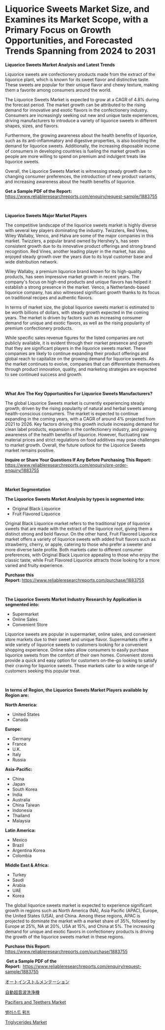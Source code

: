 <p><h1>Liquorice Sweets Market Size, and Examines its Market Scope, with a Primary Focus on Growth Opportunities, and Forecasted Trends Spanning from 2024 to 2031</h1></p><p><strong>Liquorice Sweets Market Analysis and Latest Trends</strong></p>
<p><p>Liquorice sweets are confectionery products made from the extract of the liquorice plant, which is known for its sweet flavor and distinctive taste. These sweets are popular for their unique flavor and chewy texture, making them a favorite among consumers around the world.</p><p>The Liquorice Sweets Market is expected to grow at a CAGR of 4.8% during the forecast period. The market growth can be attributed to the rising demand for innovative and exotic flavors in the confectionery industry. Consumers are increasingly seeking out new and unique taste experiences, driving manufacturers to introduce a variety of liquorice sweets in different shapes, sizes, and flavors.</p><p>Furthermore, the growing awareness about the health benefits of liquorice, such as its anti-inflammatory and digestive properties, is also boosting the demand for liquorice sweets. Additionally, the increasing disposable income of consumers in developing countries is fueling the market growth as people are more willing to spend on premium and indulgent treats like liquorice sweets.</p><p>Overall, the Liquorice Sweets Market is witnessing steady growth due to changing consumer preferences, the introduction of new product variants, and increasing awareness about the health benefits of liquorice.</p></p>
<p><strong>Get a Sample PDF of the Report:&nbsp;</strong> <a href="https://www.reliableresearchreports.com/enquiry/request-sample/1883755">https://www.reliableresearchreports.com/enquiry/request-sample/1883755</a></p>
<p>&nbsp;</p>
<p><strong>Liquorice Sweets Major Market Players</strong></p>
<p><p>The competitive landscape of the liquorice sweets market is highly diverse with several key players dominating the industry. Twizzlers, Red Vines, Wiley Wallaby, Venco, and Halva are some of the major companies in this market. Twizzlers, a popular brand owned by Hershey's, has seen consistent growth due to its innovative product offerings and strong brand recognition. Red Vines, another leading player in the market, has also enjoyed steady growth over the years due to its loyal customer base and wide distribution network.</p><p>Wiley Wallaby, a premium liquorice brand known for its high-quality products, has seen impressive market growth in recent years. The company's focus on high-end products and unique flavors has helped it establish a strong presence in the market. Venco, a Netherlands-based liquorice company, has also witnessed significant growth thanks to its focus on traditional recipes and authentic flavors.</p><p>In terms of market size, the global liquorice sweets market is estimated to be worth billions of dollars, with steady growth expected in the coming years. The market is driven by factors such as increasing consumer demand for unique and exotic flavors, as well as the rising popularity of premium confectionery products.</p><p>While specific sales revenue figures for the listed companies are not publicly available, it is evident through their market presence and growth that they are significant players in the liquorice sweets market. These companies are likely to continue expanding their product offerings and global reach to capitalize on the growing demand for liquorice sweets. As the market continues to evolve, companies that can differentiate themselves through product innovation, quality, and marketing strategies are expected to see continued success and growth.</p></p>
<p>&nbsp;</p>
<p><strong>What Are The Key Opportunities For Liquorice Sweets Manufacturers?</strong></p>
<p><p>The global Liquorice Sweets market is currently experiencing steady growth, driven by the rising popularity of natural and herbal sweets among health-conscious consumers. The market is expected to continue expanding in the coming years, with a CAGR of around 4% projected from 2021 to 2026. Key factors driving this growth include increasing demand for clean label products, expansion in the confectionery industry, and growing awareness of the health benefits of liquorice. However, fluctuating raw material prices and strict regulations on food additives may pose challenges to market growth. Overall, the future outlook for the Liquorice Sweets market remains positive.</p></p>
<p><strong>Inquire or Share Your Questions If Any Before Purchasing This Report:</strong> <a href="https://www.reliableresearchreports.com/enquiry/pre-order-enquiry/1883755">https://www.reliableresearchreports.com/enquiry/pre-order-enquiry/1883755</a></p>
<p>&nbsp;</p>
<p><strong>Market Segmentation</strong></p>
<p><strong>The Liquorice Sweets Market Analysis by types is segmented into:</strong></p>
<p><ul><li>Original Black Liquorice</li><li>Fruit Flavored Liquorice</li></ul></p>
<p><p>Original Black Liquorice market refers to the traditional type of liquorice sweets that are made with the extract of the liquorice root, giving them a distinct strong and bold flavour. On the other hand, Fruit Flavored Liquorice market offers a variety of liquorice sweets with added fruit flavors such as strawberry, cherry, or apple, catering to those who prefer a sweeter and more diverse taste profile. Both markets cater to different consumer preferences, with Original Black Liquorice appealing to those who enjoy the classic taste, while Fruit Flavored Liquorice attracts those looking for a more varied and fruity experience.</p></p>
<p><strong>Purchase this Report:&nbsp;</strong><a href="https://www.reliableresearchreports.com/purchase/1883755">https://www.reliableresearchreports.com/purchase/1883755</a></p>
<p>&nbsp;</p>
<p><strong>The Liquorice Sweets Market Industry Research by Application is segmented into:</strong></p>
<p><ul><li>Supermarket</li><li>Online Sales</li><li>Convenient Store</li></ul></p>
<p><p>Liquorice sweets are popular in supermarket, online sales, and convenient store markets due to their sweet and unique flavor. Supermarkets offer a wide variety of liquorice sweets to customers looking for a convenient shopping experience. Online sales allow consumers to easily purchase liquorice sweets from the comfort of their own homes. Convenient stores provide a quick and easy option for customers on-the-go looking to satisfy their craving for liquorice sweets. These markets cater to a wide range of customers seeking this popular treat.</p></p>
<p>&nbsp;</p>
<p><strong>In terms of Region, the Liquorice Sweets Market Players available by Region are:</strong></p>
<p>
    <p> <strong> North America: </strong>
        <ul>
            <li>United States</li>
            <li>Canada</li>
        </ul>
        </p> 
    <p> <strong> Europe: </strong>
        <ul>
            <li>Germany</li>
            <li>France</li>
            <li>U.K.</li>
            <li>Italy</li>
            <li>Russia</li>
        </ul>
        </p> 
    <p> <strong> Asia-Pacific: </strong>
        <ul>
            <li>China</li>
            <li>Japan</li>
            <li>South Korea</li>
            <li>India</li>
            <li>Australia</li>
            <li>China Taiwan</li>
            <li>Indonesia</li>
            <li>Thailand</li>
            <li>Malaysia</li>
        </ul>
        </p> 
    <p> <strong> Latin America: </strong>
        <ul>
            <li>Mexico</li>
            <li>Brazil</li>
            <li>Argentina Korea</li>
            <li>Colombia</li>
        </ul>
        </p> 
    <p> <strong> Middle East & Africa: </strong>
        <ul>
            <li>Turkey</li>
            <li>Saudi</li>
            <li>Arabia</li>
            <li>UAE</li>
            <li>Korea</li>
        </ul>
    </p>
    </p>
<p><p>The global liquorice sweets market is expected to experience significant growth in regions such as North America (NA), Asia Pacific (APAC), Europe, the United States (USA), and China. Among these regions, APAC is projected to dominate the market with a market share of 35%, followed by Europe at 25%, NA at 20%, USA at 15%, and China at 5%. The increasing demand for unique and exotic flavors in confectionery products is driving the growth of the liquorice sweets market in these regions.</p></p>
<p><strong>Purchase this Report: </strong><a href="https://www.reliableresearchreports.com/purchase/1883755">https://www.reliableresearchreports.com/purchase/1883755</a></p>
<p>&nbsp;<strong>Get a Sample PDF of the Report:&nbsp;&nbsp;</strong><a href="https://www.reliableresearchreports.com/enquiry/request-sample/1883755">https://www.reliableresearchreports.com/enquiry/request-sample/1883755</a></p>
<p><strong></strong></p>
<p><p><a href="https://github.com/ihabdkwlxs948/Market-Research-Report-List-1/blob/main/44696636350.md">オートインストルメンテーション</a></p><p><a href="https://github.com/dadanedu33/Market-Research-Report-List-1/blob/main/58882586351.md">自動超音波洗浄機</a></p><p><a href="https://github.com/guneycigdem35/Market-Research-Report-List-2/blob/main/pacifiers-and-teethers-market.md">Pacifiers and Teethers Market</a></p><p><a href="https://github.com/hxzi07639916/Market-Research-Report-List-1/blob/main/47897765697.md">밸러스트 펌프</a></p><p><a href="https://issuu.com/reportprime-2/docs/triglycerides-market-size-2030.pptx">Triglycerides Market</a></p></p>